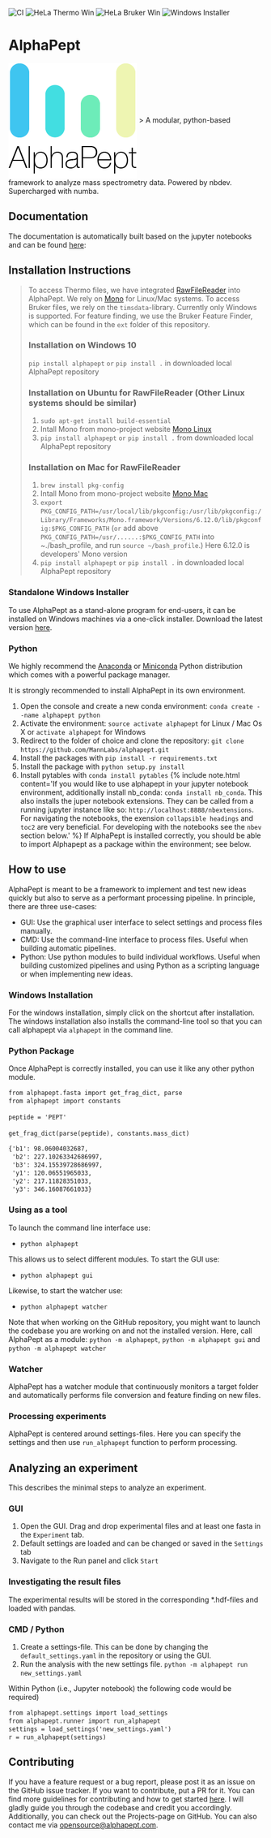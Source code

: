 ![CI](https://github.com/MannLabs/alphapept/workflows/CI/badge.svg)
![HeLa Thermo Win](https://github.com/MannLabs/alphapept/workflows/HeLa%20Thermo%20Win/badge.svg)
![HeLa Bruker Win](https://github.com/MannLabs/alphapept/workflows/HeLa%20Bruker%20Win/badge.svg)
![Windows Installer](https://github.com/MannLabs/alphapept/workflows/Windows%20Installer/badge.svg)

# AlphaPept
<img src="nbs/images/alphapept_logo.png" align="center">
> A modular, python-based framework to analyze mass spectrometry data. Powered by nbdev. Supercharged with numba.


## Documentation

The documentation is automatically built based on the jupyter notebooks and can be found [here](https://mannlabs.github.io/alphapept/):

## Installation Instructions

> To access Thermo files, we have integrated [RawFileReader](https://planetorbitrap.com/rawfilereader) into AlphaPept. We rely on [Mono](https://www.mono-project.com/) for Linux/Mac systems.
> To access Bruker files, we rely on the `timsdata`-library. Currently only Windows is supported. For feature finding, we use the Bruker Feature Finder, which can be found in the `ext` folder of this repository.
> ### Installation on Windows 10
> `pip install alphapept` 
>  `or` `pip install .` in downloaded local AlphaPept repository
> ### Installation on Ubuntu for RawFileReader (Other Linux systems should be similar)
> 1. `sudo apt-get install build-essential`
> 2. Intall Mono from mono-project website [Mono Linux](https://www.mono-project.com/download/stable/#download-lin)
> 3. `pip install alphapept` 
>  `or` `pip install .` from downloaded local AlphaPept repository
> ### Installation on Mac for RawFileReader
> 1. `brew install pkg-config`
> 2. Intall Mono from mono-project website [Mono Mac](https://www.mono-project.com/download/stable/)
> 3. `export PKG_CONFIG_PATH=/usr/local/lib/pkgconfig:/usr/lib/pkgconfig:/Library/Frameworks/Mono.framework/Versions/6.12.0/lib/pkgconfig:$PKG_CONFIG_PATH`
>   (`or` add above `PKG_CONFIG_PATH=/usr/......:$PKG_CONFIG_PATH` into ~./bash_profile, and run `source ~/bash_profile`.) Here 6.12.0 is developers' Mono version
> 4. `pip install alphapept` 
>  `or` `pip install .` in downloaded local AlphaPept repository

### Standalone Windows Installer
To use AlphaPept as a stand-alone program for end-users, it can be installed on Windows machines via a one-click installer. Download the latest version [here](http://alphapept.org).

### Python

We highly recommend the [Anaconda](https://www.anaconda.com) or [Miniconda](https://docs.conda.io/en/latest/miniconda.html) Python distribution which comes with a powerful package manager.

It is strongly recommended to install AlphaPept in its own environment.
1. Open the console and create a new conda environment: `conda create --name alphapept python`
2. Activate the environment: `source activate alphapept` for Linux / Mac Os X or `activate alphapept` for Windows
2. Redirect to the folder of choice and clone the repository: `git clone https://github.com/MannLabs/alphapept.git`
3. Install the packages with `pip install -r requirements.txt`
4. Install the package with `python setup.py install`
5. Install pytables with `conda install pytables`
{% include note.html content='If you would like to use alphapept in your jupyter notebook environment, additionally install nb_conda: `conda install nb_conda`. This also installs the juper notebook extensions. They can be called from a running jupyter instance like so: `http://localhost:8888/nbextensions`. For navigating the notebooks, the exension `collapsible headings` and `toc2` are very beneficial. For developing with the notebooks see the `nbev` section below.' %}
If AlphaPept is installed correctly, you should be able to import Alphapept as a package within the environment; see below.

## How to use

AlphaPept is meant to be a framework to implement and test new ideas quickly but also to serve as a performant processing pipeline. In principle, there are three use-cases:

* GUI: Use the graphical user interface to select settings and process files manually.
* CMD: Use the command-line interface to process files. Useful when building automatic pipelines.
* Python: Use python modules to build individual workflows. Useful when building customized pipelines and using Python as a scripting language or when implementing new ideas.

### Windows Installation

For the windows installation, simply click on the shortcut after installation. The windows installation also installs the command-line tool so that you can call alphapept via `alphapept` in the command line.

### Python Package

Once AlphaPept is correctly installed, you can use it like any other python module.

```
from alphapept.fasta import get_frag_dict, parse
from alphapept import constants

peptide = 'PEPT'

get_frag_dict(parse(peptide), constants.mass_dict)
```




    {'b1': 98.06004032687,
     'b2': 227.10263342686997,
     'b3': 324.15539728686997,
     'y1': 120.06551965033,
     'y2': 217.11828351033,
     'y3': 346.16087661033}



### Using as a tool

To launch the command line interface use:
* `python alphapept`

This allows us to select different modules. To start the GUI use:
* `python alphapept gui`

Likewise, to start the watcher use:
* `python alphapept watcher`

Note that when working on the GitHub repository, you might want to launch the codebase you are working on and not the installed version. Here, call AlphaPept as a module: `python -m alphapept`, `python -m alphapept gui` and `python -m alphapept watcher`

### Watcher
AlphaPept has a watcher module that continuously monitors a target folder and automatically performs file conversion and feature finding on new files.

### Processing experiments

AlphaPept is centered around settings-files. Here you can specify the settings and then use `run_alphapept` function to perform processing.

## Analyzing an experiment
This describes the minimal steps to analyze an experiment.

### GUI

1. Open the GUI. Drag and drop experimental files and at least one fasta in the `Experiment` tab.
2. Default settings are loaded and can be changed or saved in the `Settings` tab
3. Navigate to the Run panel and click `Start`

### Investigating the result files
The experimental results will be stored in the corresponding *.hdf-files and loaded with pandas.

### CMD / Python
1. Create a settings-file. This can be done by changing the `default_settings.yaml` in the repository or using the GUI.
2. Run the analysis with the new settings file. `python -m alphapept run new_settings.yaml`

Within Python (i.e., Jupyter notebook) the following code would be required)
```
from alphapept.settings import load_settings
from alphapept.runner import run_alphapept
settings = load_settings('new_settings.yaml')
r = run_alphapept(settings)
```

## Contributing
If you have a feature request or a bug report, please post it as an issue on the GitHub issue tracker. If you want to contribute, put a PR for it. You can find more guidelines for contributing and how to get started [here](https://github.com/MannLabs/alphapept/blob/master/CONTRIBUTING.md). I will gladly guide you through the codebase and credit you accordingly. Additionally, you can check out the Projects-page on GitHub. You can also contact me via opensource@alphapept.com.
